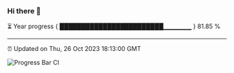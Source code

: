 ### Hi there 👋

⏳ Year progress { ████████████████████████▁▁▁▁▁▁ } 81.85 %

---

⏰ Updated on Thu, 26 Oct 2023 18:13:00 GMT

![Progress Bar CI](https://github.com/liununu/liununu/workflows/Progress%20Bar%20CI/badge.svg)
